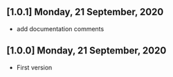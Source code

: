 ## [1.0.1] Monday, 21 September, 2020

* add documentation comments

## [1.0.0] Monday, 21 September, 2020

* First version
